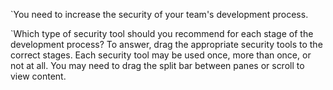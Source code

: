 

`You need to increase the security of your team's development process.

`Which type of security tool should you recommend for each stage of the development process? To answer, drag the appropriate security tools to the correct stages. Each security tool may be used once, more than once, or not at all. You may need to drag the split bar between panes or scroll to view content.
